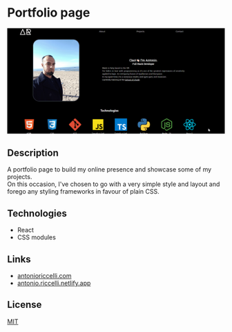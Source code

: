 # Portfolio page

![Demo](./public/1.gif)

## Description

A portfolio page to build my online presence and showcase some of my projects. <br>
On this occasion, I've chosen to go with a very simple style and layout and forego any styling frameworks in favour of plain CSS. 

## Technologies

- React
- CSS modules

## Links

- [antonioriccelli.com](https://antonioriccelli.com/)
- [antonio.riccelli.netlify.app](https://antonio-riccelli.netlify.app/)


## License

[MIT](https://spdx.org/licenses/MIT.html)


